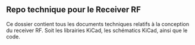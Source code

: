 ## Repo technique pour le Receiver RF

Ce dossier contient tous les documents techniques relatifs à la conception du receiver RF.
Soit les librairies KiCad, les schématics KiCad, ainsi que le code.